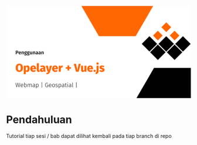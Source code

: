 <center>
  <img src="/docs/assets/banner.png">
</center>

# Pendahuluan
Tutorial tiap sesi / bab dapat dilihat kembali pada tiap branch di repo